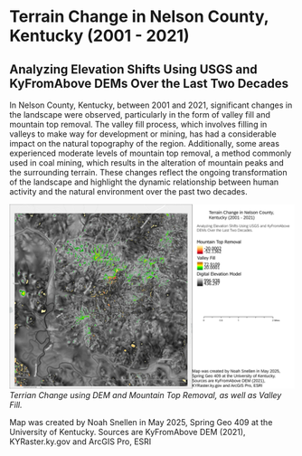 
# Terrain Change in Nelson County, Kentucky (2001 - 2021)

## Analyzing Elevation Shifts Using USGS and KyFromAbove DEMs Over the Last Two Decades

In Nelson County, Kentucky, between 2001 and 2021, significant changes in the landscape were observed, particularly in the form of valley fill and mountain top removal. The valley fill process, which involves filling in valleys to make way for development or mining, has had a considerable impact on the natural topography of the region. Additionally, some areas experienced moderate levels of mountain top removal, a method commonly used in coal mining, which results in the alteration of mountain peaks and the surrounding terrain. These changes reflect the ongoing transformation of the landscape and highlight the dynamic relationship between human activity and the natural environment over the past two decades.

![Terrian Change In Nelson County](Layout1.jpg)  
_Terrian Change using DEM and Mountain Top Removal, as well as Valley Fill._


Map was created by Noah Snellen in May 2025, Spring Geo 409 at the University of Kentucky. Sources are KyFromAbove DEM (2021), KYRaster.ky.gov and ArcGIS Pro, ESRI